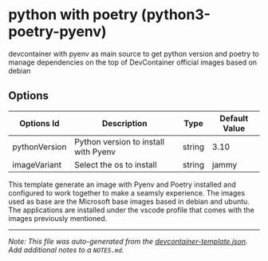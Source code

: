 
# python with poetry (python3-poetry-pyenv)

devcontainer with pyenv as main source to get python version and poetry to manage dependencies on the top of  DevContainer official images based on debian 

## Options

| Options Id | Description | Type | Default Value |
|-----|-----|-----|-----|
| pythonVersion | Python version to install with Pyenv | string | 3.10 |
| imageVariant | Select the os to install | string | jammy |

This template generate an image with Pyenv and Poetry installed and configured to work together to make a seamsly experience. The images used as base are the Microsoft base images based in debian and ubuntu. The applications are installed under the vscode profile that comes with the images previously mentioned.

---

_Note: This file was auto-generated from the [devcontainer-template.json](https://github.com/Standard-IO/devcontainers/blob/main/src/python3-poetry-pyenv/devcontainer-template.json).  Add additional notes to a `NOTES.md`._
